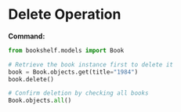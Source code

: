 # Delete Operation

**Command:**

```python
from bookshelf.models import Book

# Retrieve the book instance first to delete it
book = Book.objects.get(title="1984")
book.delete()

# Confirm deletion by checking all books
Book.objects.all()


